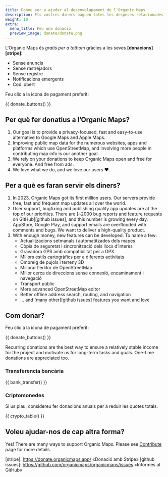 ```yaml
---
title: Doneu per a ajudar al desenvolupament de l'Organic Maps
description: Els vostres diners paguen totes les despeses relacionades amb el projecte i ens motiven a millorar l’Organic Maps.
weight: 10
extra:
  menu_title: Feu una donació
  preview_image: donate/donate.png
---
```


L'Organic Maps és _gratis per a tothom_ gràcies a les seves
**[donacions][stripe]**:

- Sense anuncis
- Sense rastrejadors
- Sense registre
- Notificacions emergents
- Codi obert

Feu clic a la icona de pagament preferit:

{{ donate_buttons() }}

## Per què fer donatius a l’Organic Maps?

1. Our goal is to provide a privacy-focused, fast and easy-to-use alternative to Google Maps and Apple Maps.
2. Improving public map data for the numerous websites, apps and platforms which use OpenStreetMap, and involving more people in contributing map info is our another goal.
3. We rely on your donations to keep Organic Maps open and free for everyone.
   And free from ads.
4. We love what we do, and we love our users ❤️.

## Per a què es faran servir els diners?

1. In 2023, Organic Maps got its first million users.
   Our servers provide free, fast and frequent map updates all over the world.
2. User support, bugfixing and publishing quality app updates are at the top of our priorities.
   There are [~2000 bug reports and feature requests on GitHub][github issues], and this number is growing every day.
   AppStore, Google Play, and support emails are overflooded with comments and bugs. We want to deliver a high-quality product.
3. With enough money, new features can be developed. To name a few:
   - Actualitzacions setmanals i automatitzades dels mapes
   - Còpia de seguretat i sincronització dels llocs d’interès
   - Gravadora GPS amb compatibilitat per a GPX
   - Millors estils cartogràfics per a diferents activitats
   - Ombreig de pujols i terreny 3D
   - Millorar l'editor de OpenStreetMap
   - Millor cerca de direccions sense connexió, encaminament i navegació
   - Transport públic
   - More advanced OpenStreetMap editor
   - Better offline address search, routing, and navigation
   - … and [many other][github issues] features you want and love

## Com donar?

Feu clic a la icona de pagament preferit:

{{ donate_buttons() }}

Recurring donations are the best way to ensure a relatively stable income for
the project and motivate us for long-term tasks and goals. One-time donations
are appreciated too.

### Transferència bancària

{{ bank_transfer() }}

### Criptomonedes

Si us plau, considereu fer donacions anuals per a reduir les quotes totals.

{{ crypto_table() }}

## Voleu ajudar-nos de cap altra forma?

Yes! There are many ways to support Organic Maps. Please see
[Contribute](@/contribute/index.md) page for more details.

[stripe]: https://donate.organicmaps.app/ «Donació amb Stripe»
[github issues]: https://github.com/organicmaps/organicmaps/issues «Informes al GitHub»
